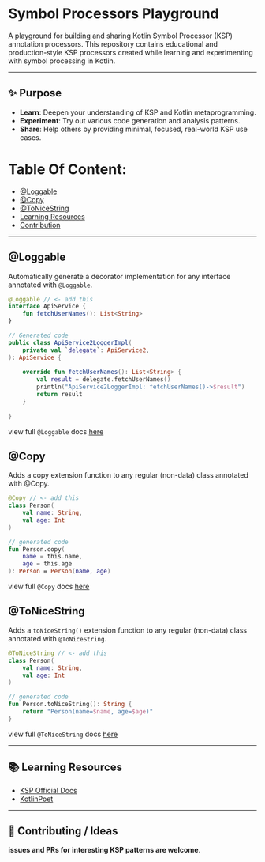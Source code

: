 # Symbol Processors Playground


A playground for building and sharing Kotlin Symbol Processor (KSP) annotation processors.
This repository contains educational and production-style KSP processors created while learning and experimenting with symbol processing in Kotlin.

---

## ✨ Purpose

- **Learn**: Deepen your understanding of KSP and Kotlin metaprogramming.
- **Experiment**: Try out various code generation and analysis patterns.
- **Share**: Help others by providing minimal, focused, real-world KSP use cases.


# Table Of Content:
- [@Loggable](#loggable)
- [@Copy](#copy)
- [@ToNiceString](#toNiceString)
- [Learning Resources](#-learning-resources)
- [Contribution](#-contributing--ideas)

***

## **@Loggable**
Automatically generate a decorator implementation for any interface annotated with `@Loggable`.

```kotlin
@Loggable // <- add this
interface ApiService {
    fun fetchUserNames(): List<String>
}

// Generated code
public class ApiService2LoggerImpl(
    private val `delegate`: ApiService2,
): ApiService {
    
    override fun fetchUserNames(): List<String> {
        val result = delegate.fetchUserNames()
        println("ApiService2LoggerImpl: fetchUserNames()->$result")
        return result
    }
    
}
```
view full `@Loggable` docs [here](docs/Loggable-README.md)

## **@Copy**

Adds a copy extension function to any regular (non-data) class annotated with @Copy.

```kotlin
@Copy // <- add this
class Person(
    val name: String,
    val age: Int
)

// generated code
fun Person.copy(
    name = this.name,
    age = this.age
): Person = Person(name, age)
```
view full `@Copy` docs [here](docs/Mimic-Data-Class-README.md#copy-processor)


## **@ToNiceString**
Adds a `toNiceString()` extension function to any regular (non-data) class annotated with `@ToNiceString`.

```kotlin
@ToNiceString // <- add this
class Person(
    val name: String,
    val age: Int
)

// generated code
fun Person.toNiceString(): String {
    return "Person(name=$name, age=$age)"
}
```
view full `@ToNiceString` docs [here](docs/Mimic-Data-Class-README.md#copy-processor)

***

## 📚 **Learning Resources**

- [KSP Official Docs](https://kotlinlang.org/docs/ksp-overview.html#symbolprocessorprovider-the-entry-point)
- [KotlinPoet](https://square.github.io/kotlinpoet/)

---

## 🤝 **Contributing / Ideas**

**issues and PRs for interesting KSP patterns are welcome**.
